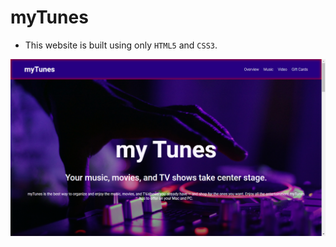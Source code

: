 # myTunes

- This website is built using only ```HTML5``` and ```CSS3```.


<!-- ![image](https://github.com/santosh-babu/some-web.dev.-template/blob/main/2_myTunes/img/myTunes.png) -->

<img src="img/myTunes.png" alt="myTunes">
